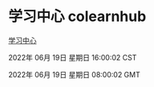 # 学习中心 colearnhub
[学习中心](http://59.174.8.33:56308/colearnhub/)

2022年 06月 19日 星期日 16:00:02 CST

2022年 06月 19日 星期日 08:00:02 GMT
